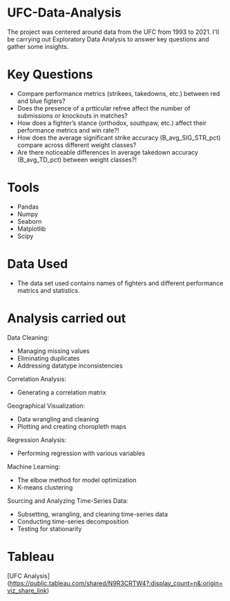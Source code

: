 # UFC-Data-Analysis
The project was centered around data from the UFC from 1993 to 2021. I'll be carrying out Exploratory Data Analysis to answer key questions and gather some insights. 

# Key Questions 
- Compare performance metrics (strikees, takedowns, etc.) between red and blue figters?
- Does the presence of a prtticular refree affect the number of submissions or knockouts in matches?
- How does a fighter’s stance (orthodox, southpaw, etc.) affect their performance metrics and win rate?!
- How does the average significant strike accuracy (B_avg_SIG_STR_pct) compare across different weight classes?
- Are there noticeable differences in average takedown accuracy (B_avg_TD_pct) between weight classes?!

# Tools 
- Pandas 
- Numpy 
- Seaborn 
- Matplotlib
- Scipy

# Data Used
- The data set used contains names of fighters and different performance matrics and statistics.

# Analysis carried out 
Data Cleaning:
- Managing missing values
- Eliminating duplicates
- Addressing datatype inconsistencies

Correlation Analysis:
 - Generating a correlation matrix

Geographical Visualization:
- Data wrangling and cleaning
- Plotting and creating choropleth maps

Regression Analysis:
- Performing regression with various variables

Machine Learning:
- The elbow method for model optimization
- K-means clustering

Sourcing and Analyzing Time-Series Data:
- Subsetting, wrangling, and cleaning time-series data
- Conducting time-series decomposition
- Testing for stationarity

# Tableau 
[UFC Analysis] (https://public.tableau.com/shared/N9R3CRTW4?:display_count=n&:origin=viz_share_link)
  
